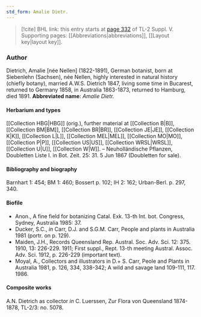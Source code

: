 ```yaml
---
std_form: Amalie Dietr.
---
```


> [!cite] BHL link: this entry starts at [page 332](https://www.biodiversitylibrary.org/page/33259378) of TL-2 Suppl. V.
> Supporting pages: [[Abbreviations|abbreviations]], [[Layout key|layout key]].

### Author

Dietrich, Amalie \[née Nellen\] (1822-1891), German botanist, born at Siebenlehn (Sachsen), née Nellen, highly interested in natural history (chiefly botany), married A.W.S. Dietrich 1847, living some time in Bucarest, returned to Germany 1858, in Australia 1863-1873, returned to Hamburg, died 1891. 
**Abbreviated name**: *Amalie Dietr.*

#### Herbarium and types

[[Collection HBG|HBG]] (orig.), further material at [[Collection B|B]], [[Collection BM|BM]], [[Collection BR|BR]], [[Collection JE|JE]], [[Collection K|K]], [[Collection L|L]], [[Collection MEL|MEL]], [[Collection MO|MO]], [[Collection P|P]], [[Collection US|US]], [[Collection WRSL|WRSL]], [[Collection U|U]], [[Collection W|W]]. – Neuholländische Pflanzen, Doubletten Liste I. in Bot. Zeit. 25: 31. 5 Jun 1867 (Doubletten for sale).

#### Bibliography and biography

Barnhart 1: 454; BM 1: 460; Bossert p. 102; IH 2: 162; Urban-Berl. p. 297, 340.

#### Biofile

- Anon., A fine field for botanizing Catal. Exk. 13-th Int. bot. Congress, Sydney, Australia 1985: 37.
- Ducker, S.C., *in* Carr, D.J. and S.G.M. Carr, People and plants in Australia 1981 (portr. on p. 129).
- Maiden, J.H., Records Queensland Rep. Austral. Soc. Adv. Sci. 12: 375. 1910, 13: 226-229. 1911; First suppl., Rept. 13-th meeting Austral. Assoc. Adv. Sci. 1912, p. 226-229 (important text).
- Moyal, A., Collectors and illustrators in D.+ S. Carr, Peole and Plants in Australia 1981, p. 126, 334, 338-342; A wild and savage land 109-111, 117. 1986.

#### Composite works

A.N. Dietrich as collector *in* C. Luerssen, Zur Flora von Queensland 1874-1878, TL-2/3: no. 5078.

